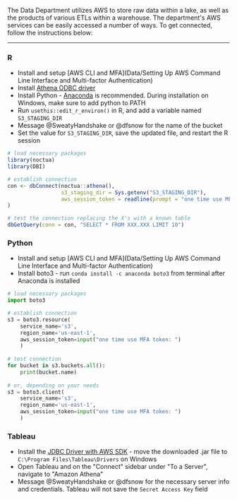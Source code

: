 The Data Department utilizes AWS to store raw data within a lake, as well as the products of various ETLs within a warehouse. The department's AWS services can be easily accessed a number of ways. To get connected, follow the instructions below:

***

### R

- Install and setup [AWS CLI and MFA](Data/Setting Up AWS Command Line Interface and Multi-factor Authentication)
- Install [Athena ODBC driver](https://docs.aws.amazon.com/athena/latest/ug/connect-with-odbc.html)
- Install Python - [Anaconda](https://www.anaconda.com/products/individual) is recommended. During installation on Windows, make sure to add python to PATH
- Run `usethis::edit_r_environ()` in R, and add a variable named `S3_STAGING_DIR`
- Message @SweatyHandshake or @dfsnow for the name of the bucket
- Set the value for `S3_STAGING_DIR`, save the updated file, and restart the R session

```r
# load necessary packages
library(noctua)
library(DBI)

# establish connection
con <- dbConnect(noctua::athena(),
                 s3_staging_dir = Sys.getenv("S3_STAGING_DIR"),
                 aws_session_token = readline(prompt = "one time use MFA token: ")
)

# test the connection replacing the X's with a known table
dbGetQuery(conn = con, "SELECT * FROM XXX.XXX LIMIT 10")
```

### Python

- Install and setup [AWS CLI and MFA](Data/Setting Up AWS Command Line Interface and Multi-factor Authentication)
- Install boto3 - run `conda install -c anaconda boto3` from terminal after Anaconda is installed

```python
# load necessary packages
import boto3

# establish connection
s3 = boto3.resource(
    service_name='s3',
    region_name='us-east-1',
    aws_session_token=input("one time use MFA token: ")
    )
  
# test connection
for bucket in s3.buckets.all():
    print(bucket.name)
    
# or, depending on your needs
s3 = boto3.client(
    service_name='s3',
    region_name='us-east-1',
    aws_session_token=input("one time use MFA token: ")
    )
```

### Tableau

- Install the [JDBC Driver with AWS SDK](https://docs.aws.amazon.com/athena/latest/ug/connect-with-jdbc.html) - move the downloaded .jar file to `C:\Program Files\Tableau\Drivers` on Windows
- Open Tableau and on the "Connect" sidebar under "To a Server", navigate to "Amazon Athena"
- Message @SweatyHandshake or @dfsnow for the necessary server info and credentials. Tableau will not save the `Secret Access Key` field
